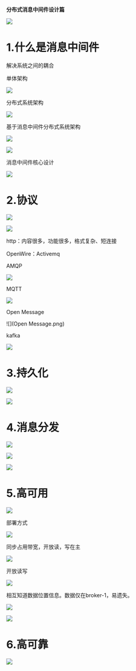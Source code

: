 **分布式消息中间件设计篇**



![](目录.png)



# 1.什么是消息中间件

解决系统之间的耦合

单体架构

![](单体架构.png)



分布式系统架构

![](分布式系统架构.png)



基于消息中间件分布式系统架构

![](基于消息中间件分布式系统架构.png)



![](消息中间件.png)



消息中间件核心设计

![](消息中间件核心设计.png)



# 2.协议

![](协议是什么.png)



![](常见协议.png)

http：内容很多，功能很多，格式复杂、短连接

OpenWire：Activemq



AMQP

![](AMQP.png)



MQTT

![](MQTT.png)



Open Message

![](Open Message.png)



kafka

![](kafka.png)



# 3.持久化

![](持久化.png)



![](常用持久化方式.png)



# 4.消息分发

![](消息分发策略原因1.png)



![](消息分发策略原因2.png)



![](常用消息中间件分发策略.png)



# 5.高可用

![](高可用.png)

部署方式

![](Master-Slave主从共享数据.png)



同步占用带宽，开放读，写在主

![](Master-Slave主从同步.png)



开放读写

![](Broker-Cluster多主集群同步.png)



相互知道数据位置信息。数据仅在broker-1，易遗失。

![](Broker-Cluster多主集群转发.png)



![](Master-Slave与Broker-Cluster结合.png)



# 6.高可靠

![](高可靠.png)

